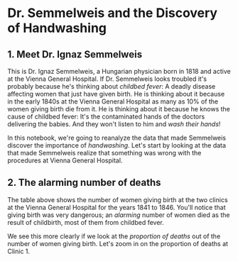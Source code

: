 # Dr. Semmelweis and the Discovery of Handwashing

## 1. Meet Dr. Ignaz Semmelweis
This is Dr. Ignaz Semmelweis, a Hungarian physician born in 1818 and active at the Vienna General Hospital. If Dr. Semmelweis looks troubled it's probably because he's thinking about <em>childbed fever</em>: A deadly disease affecting women that just have given birth. He is thinking about it because in the early 1840s at the Vienna General Hospital as many as 10% of the women giving birth die from it. He is thinking about it because he knows the cause of childbed fever: It's the contaminated hands of the doctors delivering the babies. And they won't listen to him and <em>wash their hands</em>!</p>

In this notebook, we're going to reanalyze the data that made Semmelweis discover the importance of <em>handwashing</em>. Let's start by looking at the data that made Semmelweis realize that something was wrong with the procedures at Vienna General Hospital.</p>

## 2. The alarming number of deaths
<p>The table above shows the number of women giving birth at the two clinics at the Vienna General Hospital for the years 1841 to 1846. You'll notice that giving birth was very dangerous; an <em>alarming</em> number of women died as the result of childbirth, most of them from childbed fever.</p>
<p>We see this more clearly if we look at the <em>proportion of deaths</em> out of the number of women giving birth. Let's zoom in on the proportion of deaths at Clinic 1.</p>

